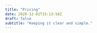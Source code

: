 ```yaml
---
title: "Pricing"
date: 2020-12-01T15:13:58Z
draft: false
subtitle: "Keeping it clear and simple."
---
```

